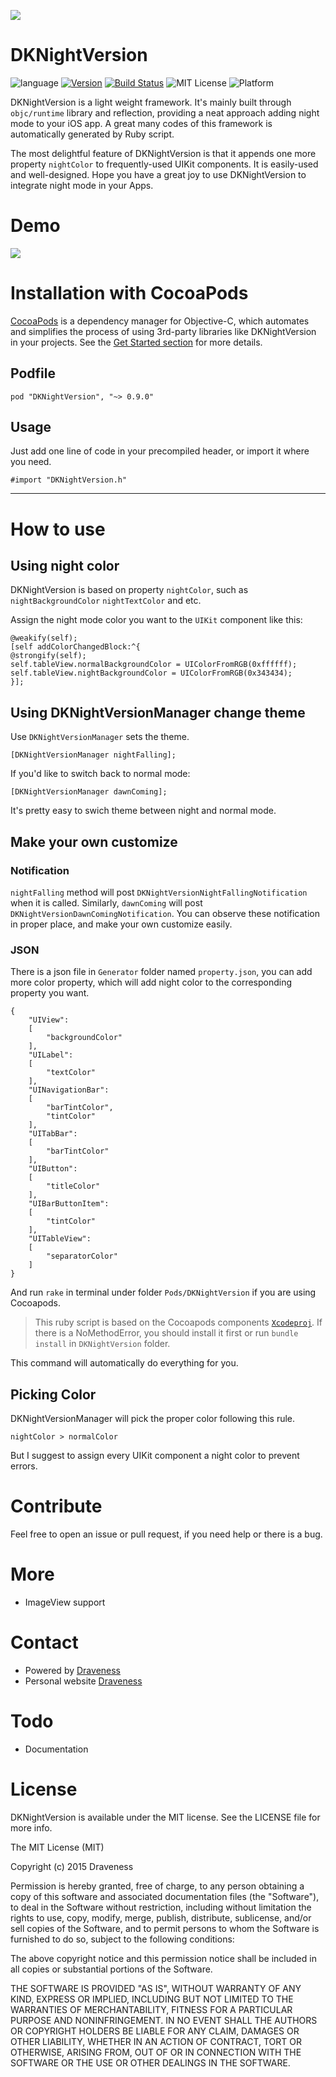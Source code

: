 ![](./images/Banner.png)

# DKNightVersion  

![language](https://img.shields.io/badge/Language-%20Objective--C%20-orange.svg) [![Version](http://img.shields.io/cocoapods/v/DKNightVersion.svg?style=flat)](http://cocoadocs.org/docsets/DKNightVersion) [![Build Status](https://travis-ci.org/Draveness/DKNightVersion.png)](https://travis-ci.org/Draveness/DKNightVersion) ![MIT License](https://img.shields.io/github/license/mashape/apistatus.svg) ![Platform](https://img.shields.io/badge/platform-%20iOS%20-lightgrey.svg) 

DKNightVersion is a light weight framework. It's mainly built through `objc/runtime` library and reflection, providing a neat approach  adding night mode to your iOS app. A great many codes of this framework is automatically generated by Ruby script.

The most delightful feature of DKNightVersion is that it appends one more property `nightColor` to frequently-used UIKit components. It is easily-used and well-designed. Hope you have a great joy to use DKNightVersion to integrate night mode in your Apps.

# Demo

![](./images/DKNightVersion.gif)

# Installation with CocoaPods

[CocoaPods](https://cocoapods.org/) is a dependency manager for Objective-C, which automates and simplifies the process of using 3rd-party libraries like DKNightVersion in your projects. See the [Get Started section](https://cocoapods.org/#get_started) for more details.

## Podfile

```
pod "DKNightVersion", "~> 0.9.0"
```

## Usage

Just add one line of code in your precompiled header, or import it where you need.

```
#import "DKNightVersion.h"
```

----

# How to use

## Using night color

DKNightVersion is based on property `nightColor`, such as `nightBackgroundColor` `nightTextColor` and etc.

Assign the night mode color you want to the `UIKit` component like this:

```
@weakify(self);
[self addColorChangedBlock:^{
@strongify(self);
self.tableView.normalBackgroundColor = UIColorFromRGB(0xffffff);
self.tableView.nightBackgroundColor = UIColorFromRGB(0x343434);
}];

```

## Using DKNightVersionManager change theme

Use `DKNightVersionManager` sets the theme.

```
[DKNightVersionManager nightFalling];
```

If you'd like to switch back to normal mode:

```
[DKNightVersionManager dawnComing];
```

It's pretty easy to swich theme between night and normal mode.

## Make your own customize

### Notification

`nightFalling` method will post `DKNightVersionNightFallingNotification` when it is called. Similarly, `dawnComing` will post `DKNightVersionDawnComingNotification`. You can observe these notification in proper place, and make your own customize easily.

### JSON

There is a json file in `Generator` folder named `property.json`, you can add more color property, which will add night color to the corresponding property you want.

```
{
    "UIView": 
    [
        "backgroundColor"
    ],
    "UILabel":
    [ 
        "textColor"
    ],
    "UINavigationBar":
    [ 
        "barTintColor",
        "tintColor"
    ],
    "UITabBar":
    [ 
        "barTintColor"
    ],
    "UIButton":
    [ 
        "titleColor"
    ],
    "UIBarButtonItem":
    [ 
        "tintColor"
    ],
    "UITableView":
    [ 
        "separatorColor"
    ]
}
```

And run `rake` in terminal under folder `Pods/DKNightVersion` if you are using Cocoapods.

> This ruby script is based on the Cocoapods components [`Xcodeproj`](https://github.com/CocoaPods/Xcodeproj). If there is a  NoMethodError, you should install it first or run `bundle install` in `DKNightVersion` folder.

This command will automatically do everything for you.

## Picking Color

DKNightVersionManager will pick the proper color following this rule.

```
nightColor > normalColor
```

But I suggest to assign every UIKit component a night color to prevent errors.

# Contribute

Feel free to open an issue or pull request, if you need help or there is a bug.

# More

- ImageView support

# Contact

- Powered by [Draveness](http://github.com/draveness)
- Personal website [Draveness](http://draveness.me)

# Todo

- Documentation


# License

DKNightVersion is available under the MIT license. See the LICENSE file for more info.

The MIT License (MIT)

Copyright (c) 2015 Draveness

Permission is hereby granted, free of charge, to any person obtaining a copy
of this software and associated documentation files (the "Software"), to deal
in the Software without restriction, including without limitation the rights
to use, copy, modify, merge, publish, distribute, sublicense, and/or sell
copies of the Software, and to permit persons to whom the Software is
furnished to do so, subject to the following conditions:

The above copyright notice and this permission notice shall be included in all
copies or substantial portions of the Software.

THE SOFTWARE IS PROVIDED "AS IS", WITHOUT WARRANTY OF ANY KIND, EXPRESS OR
IMPLIED, INCLUDING BUT NOT LIMITED TO THE WARRANTIES OF MERCHANTABILITY,
FITNESS FOR A PARTICULAR PURPOSE AND NONINFRINGEMENT. IN NO EVENT SHALL THE
AUTHORS OR COPYRIGHT HOLDERS BE LIABLE FOR ANY CLAIM, DAMAGES OR OTHER
LIABILITY, WHETHER IN AN ACTION OF CONTRACT, TORT OR OTHERWISE, ARISING FROM,
OUT OF OR IN CONNECTION WITH THE SOFTWARE OR THE USE OR OTHER DEALINGS IN THE
SOFTWARE.
